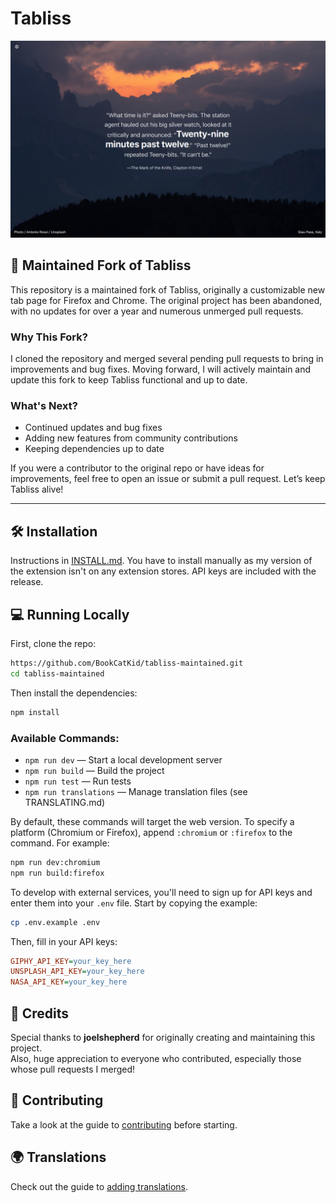 
# Tabliss

![Tabliss Screenshot](screenshot.png)

## 🚀 Maintained Fork of Tabliss

This repository is a maintained fork of Tabliss, originally a customizable new tab page for Firefox and Chrome. The original project has been abandoned, with no updates for over a year and numerous unmerged pull requests.

### Why This Fork?

I cloned the repository and merged several pending pull requests to bring in improvements and bug fixes. Moving forward, I will actively maintain and update this fork to keep Tabliss functional and up to date.

### What's Next?

-   Continued updates and bug fixes
-   Adding new features from community contributions
-   Keeping dependencies up to date

If you were a contributor to the original repo or have ideas for improvements, feel free to open an issue or submit a pull request. Let’s keep Tabliss alive!

----------

## 🛠 Installation
Instructions in [INSTALL.md](INSTALL.md). You have to install manually as my version of the extension isn't on any extension stores. API keys are included with the release.

## 💻 Running Locally

First, clone the repo:
```sh
https://github.com/BookCatKid/tabliss-maintained.git
cd tabliss-maintained
```
Then install the dependencies:
```sh
npm install
```

### Available Commands:

-   `npm run dev` — Start a local development server
-   `npm run build` — Build the project
-   `npm run test` — Run tests
-   `npm run translations` — Manage translation files (see TRANSLATING.md)

By default, these commands will target the web version. To specify a platform (Chromium or Firefox), append `:chromium` or `:firefox` to the command. For example:

```sh
npm run dev:chromium
npm run build:firefox
```

To develop with external services, you'll need to sign up for API keys and enter them into your `.env` file. Start by copying the example:

```sh
cp .env.example .env
```

Then, fill in your API keys:

```ini
GIPHY_API_KEY=your_key_here
UNSPLASH_API_KEY=your_key_here
NASA_API_KEY=your_key_here
```

## 🙌 Credits

Special thanks to **joelshepherd** for originally creating and maintaining this project.  
Also, huge appreciation to everyone who contributed, especially those whose pull requests I merged!

## 🤝 Contributing

Take a look at the guide to [contributing](CONTRIBUTING.md) before starting.

## 🌍 Translations

Check out the guide to [adding translations](TRANSLATING.md).
